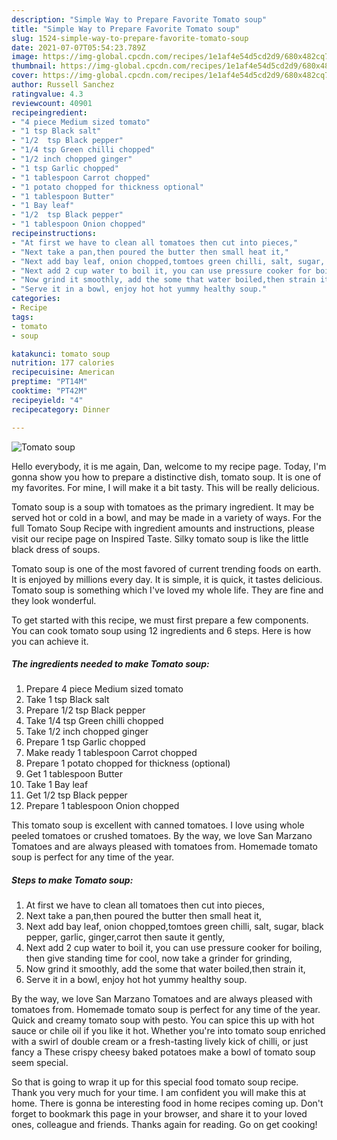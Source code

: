 ```yaml
---
description: "Simple Way to Prepare Favorite Tomato soup"
title: "Simple Way to Prepare Favorite Tomato soup"
slug: 1524-simple-way-to-prepare-favorite-tomato-soup
date: 2021-07-07T05:54:23.789Z
image: https://img-global.cpcdn.com/recipes/1e1af4e54d5cd2d9/680x482cq70/tomato-soup-recipe-main-photo.jpg
thumbnail: https://img-global.cpcdn.com/recipes/1e1af4e54d5cd2d9/680x482cq70/tomato-soup-recipe-main-photo.jpg
cover: https://img-global.cpcdn.com/recipes/1e1af4e54d5cd2d9/680x482cq70/tomato-soup-recipe-main-photo.jpg
author: Russell Sanchez
ratingvalue: 4.3
reviewcount: 40901
recipeingredient:
- "4 piece Medium sized tomato"
- "1 tsp Black salt"
- "1/2  tsp Black pepper"
- "1/4 tsp Green chilli chopped"
- "1/2 inch chopped ginger"
- "1 tsp Garlic chopped"
- "1 tablespoon Carrot chopped"
- "1 potato chopped for thickness optional"
- "1 tablespoon Butter"
- "1 Bay leaf"
- "1/2  tsp Black pepper"
- "1 tablespoon Onion chopped"
recipeinstructions:
- "At first we have to clean all tomatoes then cut into pieces,"
- "Next take a pan,then poured the butter then small heat it,"
- "Next add bay leaf, onion chopped,tomtoes green chilli, salt, sugar, black pepper, garlic, ginger,carrot then saute it gently,"
- "Next add 2 cup water to boil it, you can use pressure cooker for boiling, then give standing time for cool, now take a grinder for grinding,"
- "Now grind it smoothly, add the some that water boiled,then strain it,"
- "Serve it in a bowl, enjoy hot hot yummy healthy soup."
categories:
- Recipe
tags:
- tomato
- soup

katakunci: tomato soup 
nutrition: 177 calories
recipecuisine: American
preptime: "PT14M"
cooktime: "PT42M"
recipeyield: "4"
recipecategory: Dinner

---
```



![Tomato soup](https://img-global.cpcdn.com/recipes/1e1af4e54d5cd2d9/680x482cq70/tomato-soup-recipe-main-photo.jpg)

Hello everybody, it is me again, Dan, welcome to my recipe page. Today, I'm gonna show you how to prepare a distinctive dish, tomato soup. It is one of my favorites. For mine, I will make it a bit tasty. This will be really delicious.

Tomato soup is a soup with tomatoes as the primary ingredient. It may be served hot or cold in a bowl, and may be made in a variety of ways. For the full Tomato Soup Recipe with ingredient amounts and instructions, please visit our recipe page on Inspired Taste. Silky tomato soup is like the little black dress of soups.

Tomato soup is one of the most favored of current trending foods on earth. It is enjoyed by millions every day. It is simple, it is quick, it tastes delicious. Tomato soup is something which I've loved my whole life. They are fine and they look wonderful.


To get started with this recipe, we must first prepare a few components. You can cook tomato soup using 12 ingredients and 6 steps. Here is how you can achieve it.

<!--inarticleads1-->

##### The ingredients needed to make Tomato soup:

1. Prepare 4 piece Medium sized tomato
1. Take 1 tsp Black salt
1. Prepare 1/2  tsp Black pepper
1. Take 1/4 tsp Green chilli chopped
1. Take 1/2 inch chopped ginger
1. Prepare 1 tsp Garlic chopped
1. Make ready 1 tablespoon Carrot chopped
1. Prepare 1 potato chopped for thickness (optional)
1. Get 1 tablespoon Butter
1. Take 1 Bay leaf
1. Get 1/2  tsp Black pepper
1. Prepare 1 tablespoon Onion chopped


This tomato soup is excellent with canned tomatoes. I love using whole peeled tomatoes or crushed tomatoes. By the way, we love San Marzano Tomatoes and are always pleased with tomatoes from. Homemade tomato soup is perfect for any time of the year. 

<!--inarticleads2-->

##### Steps to make Tomato soup:

1. At first we have to clean all tomatoes then cut into pieces,
1. Next take a pan,then poured the butter then small heat it,
1. Next add bay leaf, onion chopped,tomtoes green chilli, salt, sugar, black pepper, garlic, ginger,carrot then saute it gently,
1. Next add 2 cup water to boil it, you can use pressure cooker for boiling, then give standing time for cool, now take a grinder for grinding,
1. Now grind it smoothly, add the some that water boiled,then strain it,
1. Serve it in a bowl, enjoy hot hot yummy healthy soup.


By the way, we love San Marzano Tomatoes and are always pleased with tomatoes from. Homemade tomato soup is perfect for any time of the year. Quick and creamy tomato soup with pesto. You can spice this up with hot sauce or chile oil if you like it hot. Whether you&#39;re into tomato soup enriched with a swirl of double cream or a fresh-tasting lively kick of chilli, or just fancy a These crispy cheesy baked potatoes make a bowl of tomato soup seem special. 

So that is going to wrap it up for this special food tomato soup recipe. Thank you very much for your time. I am confident you will make this at home. There is gonna be interesting food in home recipes coming up. Don't forget to bookmark this page in your browser, and share it to your loved ones, colleague and friends. Thanks again for reading. Go on get cooking!
